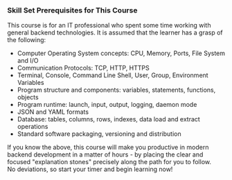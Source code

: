 ### Skill Set Prerequisites for This Course

This course is for an IT professional who spent some time working with general backend technologies. It is assumed that the learner has a grasp of the following:

- Computer Operating System concepts: CPU, Memory, Ports, File System and I/O
- Communication Protocols: TCP, HTTP, HTTPS
- Terminal, Console, Command Line Shell, User, Group, Environment Variables
- Program structure and components: variables, statements, functions, objects
- Program runtime: launch, input, output, logging, daemon mode
- JSON and YAML formats
- Database: tables, columns, rows, indexes, data load and extract operations
- Standard software packaging, versioning and distribution

If you know the above, this course will make you productive in modern backend development in a matter of hours - by placing the clear and focused "explanation stones" precisely along the path for you to follow. 
<br>
No deviations, so start your timer and begin learning now!